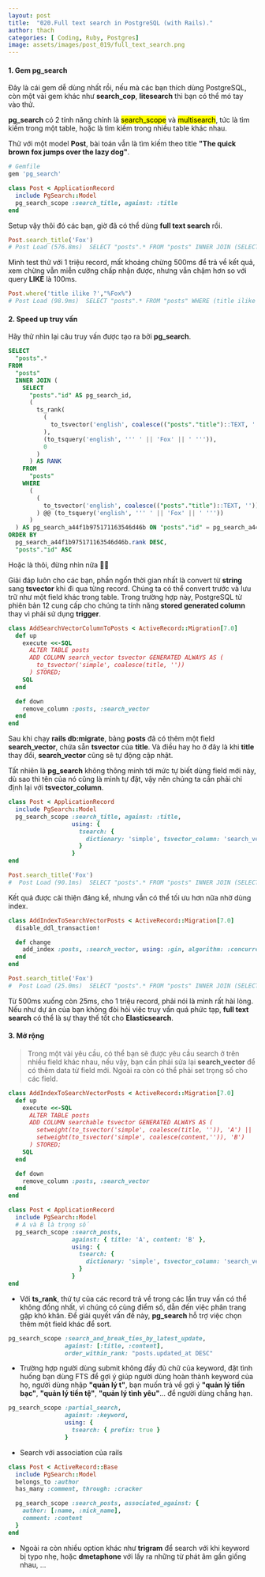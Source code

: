```yaml
---
layout: post
title:  "020.Full text search in PostgreSQL (with Rails)."
author: thach
categories: [ Coding, Ruby, Postgres]
image: assets/images/post_019/full_text_search.png
---
```

#### 1. Gem pg_search
Đây là cái gem dễ dùng nhất rồi, nếu mà các bạn thích dùng PostgreSQL, còn một vài gem khác như **search_cop**, **litesearch** thì bạn có thể mó tay vào thử.

**pg_search** có 2 tính năng chính là <mark>search_scope</mark> và <mark>multisearch</mark>, tức là tìm kiếm trong một table, hoặc là tìm kiếm trong nhiều table khác nhau.

Thử với một model **Post**, bài toán vẫn là tìm kiếm theo title **"The quick brown fox jumps over the lazy dog"**.
```ruby
# Gemfile
gem 'pg_search'
```
```ruby
class Post < ApplicationRecord
  include PgSearch::Model
  pg_search_scope :search_title, against: :title
end
```
Setup vậy thôi đó các bạn, giờ đã có thể dùng **full text search** rồi.
```ruby
Post.search_title('Fox')
# Post Load (576.8ms)  SELECT "posts".* FROM "posts" INNER JOIN (SELECT "posts"."id" AS pg_search_id, (ts_rank((to_tsvector('english', coalesce(("posts"."title")::text, ''))), (to_tsquery('english', ''' ' || 'Fox' || ' ''')), 0)) AS rank FROM "posts" WHERE ((to_tsvector('english', coalesce(("posts"."title")::text, ''))) @@ (to_tsquery('english', ''' ' || 'Fox' || ' ''')))) AS pg_search_a44f1b975171163546d46b ON "posts"."id" = pg_search_a44f1b975171163546d46b.pg_search_id ORDER BY pg_search_a44f1b975171163546d46b.rank DESC, "posts"."id" ASC
```
Mình test thử với 1 triệu record, mất khoảng chừng 500ms để trả về kết quả, xem chừng vẫn miễn cưỡng chấp nhận được, nhưng vẫn chậm hơn so với query **LIKE** là 100ms.

```ruby
Post.where('title ilike ?',"%Fox%")
# Post Load (98.9ms)  SELECT "posts".* FROM "posts" WHERE (title ilike '%Fox%')
```
#### 2. Speed up truy vấn
Hãy thử nhìn lại câu truy vấn được tạo ra bởi **pg_search**.
```sql
SELECT
  "posts".*
FROM
  "posts"
  INNER JOIN (
    SELECT
      "posts"."id" AS pg_search_id,
      (
        ts_rank(
          (
            to_tsvector('english', coalesce(("posts"."title")::TEXT, ''))
          ),
          (to_tsquery('english', ''' ' || 'Fox' || ' ''')),
          0
        )
      ) AS RANK
    FROM
      "posts"
    WHERE
      (
        (
          to_tsvector('english', coalesce(("posts"."title")::TEXT, ''))
        ) @@ (to_tsquery('english', ''' ' || 'Fox' || ' '''))
      )
  ) AS pg_search_a44f1b975171163546d46b ON "posts"."id" = pg_search_a44f1b975171163546d46b.pg_search_id
ORDER BY
  pg_search_a44f1b975171163546d46b.rank DESC,
  "posts"."id" ASC
```
Hoặc là thôi, đừng nhìn nữa :man_shrugging:

Giải đáp luôn cho các bạn, phần ngốn thời gian nhất là convert từ **string** sang **tsvector** khi đi qua từng record. Chúng ta có thể convert trước và lưu trữ như một field khác trong table. Trong trường hợp này, PostgreSQL từ phiên bản 12 cung cấp cho chúng ta tính năng **stored generated column** thay vì phải sử dụng **trigger**.

```ruby
class AddSearchVectorColumnToPosts < ActiveRecord::Migration[7.0]
  def up
    execute <<-SQL
      ALTER TABLE posts
      ADD COLUMN search_vector tsvector GENERATED ALWAYS AS (
        to_tsvector('simple', coalesce(title, ''))
      ) STORED;
    SQL
  end

  def down
    remove_column :posts, :search_vector
  end
end

```
Sau khi chạy **rails db:migrate**, bảng **posts** đã có thêm một field **search_vector**, chứa sẵn **tsvector** của **title**. Và điều hay ho ở đây là khi **title** thay đổi, **search_vector** cũng sẽ tự động cập nhật.

Tất nhiên là **pg_search** không thông minh tới mức tự biết dùng field mới này, dù sao thì tên của nó cũng là mình tự đặt, vậy nên chúng ta cần phải chỉ định lại với **tsvector_column**.

```ruby
class Post < ApplicationRecord
  include PgSearch::Model
  pg_search_scope :search_title, against: :title,
                  using: {
                    tsearch: {
                      dictionary: 'simple', tsvector_column: 'search_vector'
                    }
                  }
end
```

```ruby
Post.search_title('Fox')
#  Post Load (90.1ms)  SELECT "posts".* FROM "posts" INNER JOIN (SELECT "posts"."id" AS pg_search_id, (ts_rank(("posts"."search_vector"), (to_tsquery('simple', ''' ' || 'fox' || ' ''')), 0)) AS rank FROM "posts" WHERE (("posts"."search_vector") @@ (to_tsquery('simple', ''' ' || 'fox' || ' ''')))) AS pg_search_a44f1b975171163546d46b ON "posts"."id" = pg_search_a44f1b975171163546d46b.pg_search_id ORDER BY pg_search_a44f1b975171163546d46b.rank DESC, "posts"."id" ASC
```
Kết quả được cải thiện đáng kể, nhưng vẫn có thể tối ưu hơn nữa nhờ dùng index.
```ruby
class AddIndexToSearchVectorPosts < ActiveRecord::Migration[7.0]
  disable_ddl_transaction!

  def change
    add_index :posts, :search_vector, using: :gin, algorithm: :concurrently
  end
end

```
```ruby
Post.search_title('Fox')
#  Post Load (25.0ms)  SELECT "posts".* FROM "posts" INNER JOIN (SELECT "posts"."id" AS pg_search_id, (ts_rank(("posts"."search_vector"), (to_tsquery('simple', ''' ' || 'Fox' || ' ''')), 0)) AS rank FROM "posts" WHERE (("posts"."search_vector") @@ (to_tsquery('simple', ''' ' || 'Fox' || ' ''')))) AS pg_search_a44f1b975171163546d46b ON "posts"."id" = pg_search_a44f1b975171163546d46b.pg_search_id ORDER BY pg_search_a44f1b975171163546d46b.rank DESC, "posts"."id" ASC
```
Từ 500ms xuống còn 25ms, cho 1 triệu record, phải nói là mình rất hài lòng. Nếu như dự án của bạn không đòi hỏi việc truy vấn quá phức tạp, **full text search** có thể là sự thay thế tốt cho **Elasticsearch**.

#### 3. Mở rộng
> Trong một vài yêu cầu, có thể bạn sẽ được yêu cầu search ở trên nhiều field khác nhau, nếu vậy, bạn cần phải sửa lại **search_vector** để có thêm data từ field mới. Ngoài ra còn có thể phải set trọng số cho các field.

```ruby
class AddIndexToSearchVectorPosts < ActiveRecord::Migration[7.0]
  def up
    execute <<-SQL
      ALTER TABLE posts
      ADD COLUMN searchable tsvector GENERATED ALWAYS AS (
        setweight(to_tsvector('simple', coalesce(title, '')), 'A') ||
        setweight(to_tsvector('simple', coalesce(content,'')), 'B')
      ) STORED;
    SQL
  end

  def down
    remove_column :posts, :search_vector
  end
end
```
```ruby
class Post < ApplicationRecord
  include PgSearch::Model
  # A và B là trọng số
  pg_search_scope :search_posts,
                  against: { title: 'A', content: 'B' },
                  using: {
                    tsearch: {
                      dictionary: 'simple', tsvector_column: 'search_vector'
                    }
                  }
end
```

- Với **ts_rank**, thứ tự của các record trả về trong các lần truy vấn có thể không đồng nhất, vì chúng có cùng điểm số, dẫn đến việc phân trang gặp khó khăn. Để giải quyết vấn đề này, **pg_search** hỗ trợ việc chọn thêm một field khác để sort.

```ruby
pg_search_scope :search_and_break_ties_by_latest_update,
                against: [:title, :content],
                order_within_rank: "posts.updated_at DESC"
```

- Trường hợp người dùng submit không đầy đủ chữ của keyword, đặt tình huống bạn dùng FTS để gợi ý giúp người dùng hoàn thành keyword của họ, người dùng nhập **"quản lý t"**, bạn muốn trả về gợi ý **"quản lý tiền bạc"**, **"quản lý tiền tệ"**, **"quản lý tình yêu"**... để người dùng chẳng hạn.

```ruby
pg_search_scope :partial_search,
                against: :keyword,
                using: {
                  tsearch: { prefix: true }
                }
```
- Search với association của rails

```ruby
class Post < ActiveRecord::Base
  include PgSearch::Model
  belongs_to :author
  has_many :comment, through: :cracker

  pg_search_scope :search_posts, associated_against: {
    author: [:name, :nick_name],
    comment: :content
  }
end
```
- Ngoài ra còn nhiều option khác như **trigram** để search với khi keyword bị typo nhẹ, hoặc **dmetaphone** với lấy ra những từ phát âm gần giống nhau, ...
